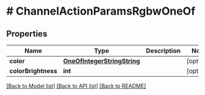 # # ChannelActionParamsRgbwOneOf

## Properties

Name | Type | Description | Notes
------------ | ------------- | ------------- | -------------
**color** | [**OneOfIntegerStringString**](OneOfIntegerStringString.md) |  | [optional]
**colorBrightness** | **int** |  | [optional]

[[Back to Model list]](../../README.md#models) [[Back to API list]](../../README.md#endpoints) [[Back to README]](../../README.md)
